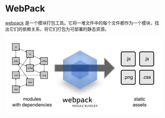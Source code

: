 # WebPack

[webpack](https://webpack.github.io/) 是一个模块打包工具。它将一堆文件中的每个文件都作为一个模块，找出它们的依赖关系，将它们打包为可部署的静态资源。

<img src="pics/webpack_what_is.png" alt="webpack" style="zoom: 67%;" />

